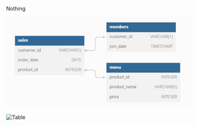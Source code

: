 Nothing

![table](https://github.com/youssefmels/8WeekSQLChallenge/blob/main/Case-Study-1/Table.png?raw=true)

![Table](https://github.com/user-attachments/assets/b8e2324e-ef75-458c-bd79-264ac52ab7f3)
